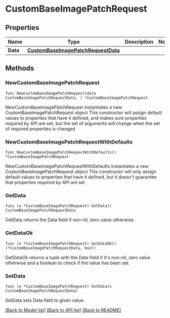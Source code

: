 # CustomBaseImagePatchRequest

## Properties

Name | Type | Description | Notes
------------ | ------------- | ------------- | -------------
**Data** | [**CustomBaseImagePatchRequestData**](CustomBaseImagePatchRequestData.md) |  | 

## Methods

### NewCustomBaseImagePatchRequest

`func NewCustomBaseImagePatchRequest(data CustomBaseImagePatchRequestData, ) *CustomBaseImagePatchRequest`

NewCustomBaseImagePatchRequest instantiates a new CustomBaseImagePatchRequest object
This constructor will assign default values to properties that have it defined,
and makes sure properties required by API are set, but the set of arguments
will change when the set of required properties is changed

### NewCustomBaseImagePatchRequestWithDefaults

`func NewCustomBaseImagePatchRequestWithDefaults() *CustomBaseImagePatchRequest`

NewCustomBaseImagePatchRequestWithDefaults instantiates a new CustomBaseImagePatchRequest object
This constructor will only assign default values to properties that have it defined,
but it doesn't guarantee that properties required by API are set

### GetData

`func (o *CustomBaseImagePatchRequest) GetData() CustomBaseImagePatchRequestData`

GetData returns the Data field if non-nil, zero value otherwise.

### GetDataOk

`func (o *CustomBaseImagePatchRequest) GetDataOk() (*CustomBaseImagePatchRequestData, bool)`

GetDataOk returns a tuple with the Data field if it's non-nil, zero value otherwise
and a boolean to check if the value has been set.

### SetData

`func (o *CustomBaseImagePatchRequest) SetData(v CustomBaseImagePatchRequestData)`

SetData sets Data field to given value.



[[Back to Model list]](../README.md#documentation-for-models) [[Back to API list]](../README.md#documentation-for-api-endpoints) [[Back to README]](../README.md)


